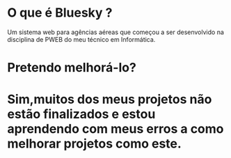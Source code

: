 
<h1>O que é Bluesky ? </h1>
<p>Um sistema web para agências aéreas que começou a ser desenvolvido na disciplina de PWEB do meu técnico em Informática.</p>

<h1> Pretendo melhorá-lo? <h1>
<p>Sim,muitos dos meus projetos não estão finalizados e estou aprendendo com meus erros a como melhorar projetos como este.</p>
